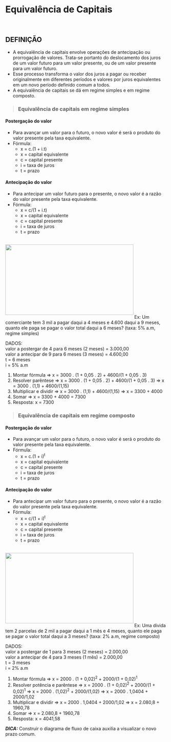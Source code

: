 # Equivalência de Capitais

<br>

## DEFINIÇÃO
* A equivalência de capitais envolve operações de antecipação ou prorrogação de valores. Trata-se portanto do deslocamento dos juros de um valor futuro para um valor presente, ou de um valor presente para um valor futuro.
* Esse processo transforma o valor dos juros a pagar ou receber originalmente em diferentes períodos e valores por juros equivalentes em um novo período definido comum a todos.
* A equivalência de capitais se dá em regime simples e em regime composto.

> ### Equivalência de capitais em regime simples

#### Postergação do valor
* Para avançar um valor para o futuro, o novo valor é será o produto do valor presente pela taxa equivalente.
* Fórmula:
  - x = c.(1 + i.t)
  - x = capital equivalente
  - c = capital presente
  - i = taxa de juros
  - t = prazo

#### Antecipação do valor
* Para antecipar um valor futuro para o presente, o novo valor é a razão do valor presente pela taxa equivalente.
* Fórmula:
  - x = c/(1 + i.t)
  - x = capital equivalente
  - c = capital presente
  - i = taxa de juros
  - t = prazo

<br>
<div style="display:inline_block">
    <img align="left" height="220" width="400" src="../../img/equivalencia-juros-simples.png">
</div><br><br><br><br><br><br><br><br><br><br><br><br>

Ex: Um comerciante tem 3 mil a pagar daqui a 4 meses e 4.600 daqui a 9 meses, quanto ele paga se pagar o valor total daqui a 6 meses? (taxa: 5% a.m, regime simples)

DADOS:  
valor a postergar de 4 para 6 meses (2 meses) = 3.000,00   
valor a antecipar de 9 para 6 meses (3 meses) = 4.600,00  
t = 6 meses  
i = 5% a.m  

1. Montar fórmula => x = 3000 . (1 + 0,05 . 2) + 4600/(1 + 0,05 . 3)
2. Resolver parêntese => x = 3000 . (1 + 0,05 . 2) + 4600/(1 + 0,05 . 3) => x = 3000 . (1,1) + 4600/(1,15)
3. Multiplicar e dividir => x = 3000 . (1,1) + 4600/(1,15) => x = 3300 + 4000
4. Somar => x = 3300 + 4000 = 7300
5. Resposta: x = 7300

> ### Equivalência de capitais em regime composto

#### Postergação do valor
* Para avançar um valor para o futuro, o novo valor é será o produto do valor presente pela taxa equivalente.
* Fórmula:
  - x = c.(1 + i)<sup>t</sup>
  - x = capital equivalente
  - c = capital presente
  - i = taxa de juros
  - t = prazo

#### Antecipação do valor
* Para antecipar um valor futuro para o presente, o novo valor é a razão do valor presente pela taxa equivalente.
* Fórmula:
  - x = c/(1 + i)<sup>t</sup>
  - x = capital equivalente
  - c = capital presente
  - i = taxa de juros
  - t = prazo

<br>
<div style="display:inline_block">
    <img align="left" height="220" width="400" src="../../img/equivalencia-juros-compostos.png">
</div><br><br><br><br><br><br><br><br><br><br><br><br>

Ex: Uma dívida tem 2 parcelas de 2 mil a pagar daqui a 1 mês e 4 meses, quanto ele paga se pagar o valor total daqui a 3 meses? (taxa: 2% a.m, regime composto)

DADOS:  
valor a postergar de 1 para 3 meses (2 meses) = 2.000,00   
valor a antecipar de 4 para 3 meses (1 mês) = 2.000,00  
t = 3 meses  
i = 2% a.m  

1. Montar fórmula => x = 2000 . (1 + 0,02)<sup>2</sup> + 2000/(1 + 0,02)<sup>1</sup>
2. Resolver potência e parêntese => x = 2000 . (1 + 0,02)<sup>2</sup> + 2000/(1 + 0,02)<sup>1</sup> => x = 2000 . (1,02)<sup>2</sup> + 2000/(1,02) => x = 2000 . 1,0404 + 2000/1,02
3. Multiplicar e dividir => x = 2000 . 1,0404 + 2000/1,02 => x = 2.080,8 + 1960,78
4. Somar => x = 2.080,8 + 1960,78
5. Resposta: x = 4041,58

***DICA:*** Construir o diagrama de fluxo de caixa auxilia a visualizar o novo prazo comum.
